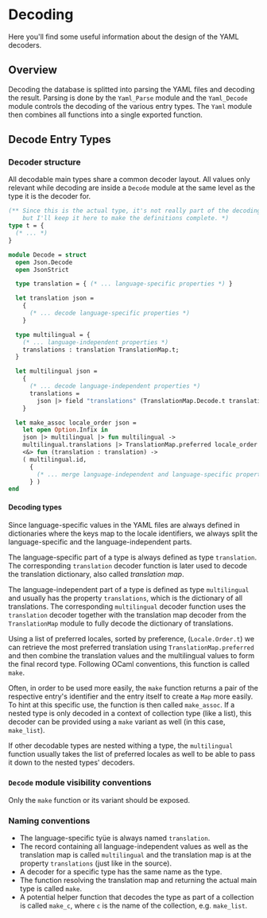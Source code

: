 # Decoding

Here you'll find some useful information about the design of the YAML decoders.

## Overview

Decoding the database is splitted into parsing the YAML files and decoding the result. Parsing is done by the `Yaml_Parse` module and the `Yaml_Decode` module controls the decoding of the various entry types. The `Yaml` module then combines all functions into a single exported function.

## Decode Entry Types

### Decoder structure

All decodable main types share a common decoder layout. All values only relevant while decoding are inside a `Decode` module at the same level as the type it is the decoder for.

```ml
(** Since this is the actual type, it's not really part of the decoding pipeline
    but I'll keep it here to make the definitions complete. *)
type t = {
  (* ... *)
}

module Decode = struct
  open Json.Decode
  open JsonStrict

  type translation = { (* ... language-specific properties *) }

  let translation json =
    {
      (* ... decode language-specific properties *)
    }

  type multilingual = {
    (* ... language-independent properties *)
    translations : translation TranslationMap.t;
  }

  let multilingual json =
    {
      (* ... decode language-independent properties *)
      translations =
        json |> field "translations" (TranslationMap.Decode.t translation);
    }

  let make_assoc locale_order json =
    let open Option.Infix in
    json |> multilingual |> fun multilingual ->
    multilingual.translations |> TranslationMap.preferred locale_order
    <&> fun (translation : translation) ->
    ( multilingual.id,
      {
        (* ... merge language-independent and language-specific properties *)
      } )
end
```

#### Decoding types

Since language-specific values in the YAML files are always defined in dictionaries where the keys map to the locale identifiers, we always split the language-specific and the language-independent parts.

The language-specific part of a type is always defined as type `translation`. The corresponding `translation` decoder function is later used to decode the translation dictionary, also called *translation map*.

The language-independent part of a type is defined as type `multilingual` and usually has the property `translations`, which is the dictionary of all translations. The corresponding `multilingual` decoder function uses the `translation` decoder together with the translation map decoder from the `TranslationMap` module to fully decode the dictionary of translations.

Using a list of preferred locales, sorted by preference, (`Locale.Order.t`) we can retrieve the most preferred translation using `TranslationMap.preferred` and then combine the translation values and the multilingual values to form the final record type. Following OCaml conventions, this function is called `make`.

Often, in order to be used more easily, the `make` function returns a pair of the respective entry's identifier and the entry itself to create a `Map` more easily. To hint at this specific use, the function is then called `make_assoc`. If a nested type is only decoded in a context of collection type (like a list), this decoder can be provided using a `make` variant as well (in this case, `make_list`).

If other decodable types are nested withing a type, the `multilingual` function usually takes the list of preferred locales as well to be able to pass it down to the nested types' decoders.

### `Decode` module visibility conventions

Only the `make` function or its variant should be exposed.

### Naming conventions

- The language-specific tyüe is always named `translation`.
- The record containing all language-independent values as well as the translation map is called `multilingual` and the translation map is at the property `translations` (just like in the source).
- A decoder for a specific type has the same name as the type.
- The function resolving the translation map and returning the actual main type is called `make`.
- A potential helper function that decodes the type as part of a collection is called `make_c`, where `c` is the name of the collection, e.g. `make_list`.
